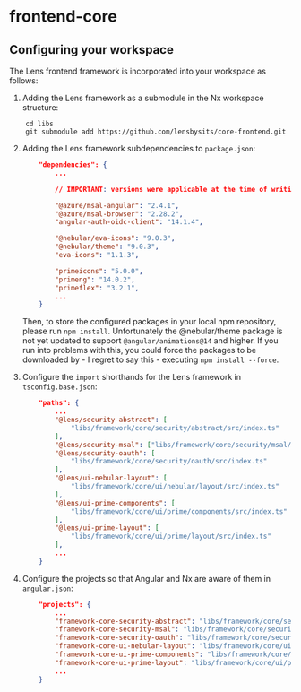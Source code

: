 # frontend-core

## Configuring your workspace

The Lens frontend framework is incorporated into your workspace as follows:

1. Adding the Lens framework as a submodule in the Nx workspace structure:

```
    cd libs
    git submodule add https://github.com/lensbysits/core-frontend.git
```

2. Adding the Lens framework subdependencies to `package.json`:

    ```json
        "dependencies": {
            ...

            // IMPORTANT: versions were applicable at the time of writing, please check current Lens framework dependency versions upon configuring your workspace.

            "@azure/msal-angular": "2.4.1",
            "@azure/msal-browser": "2.28.2",
            "angular-auth-oidc-client": "14.1.4",

            "@nebular/eva-icons": "9.0.3",
            "@nebular/theme": "9.0.3",
            "eva-icons": "1.1.3",
    
            "primeicons": "5.0.0",
            "primeng": "14.0.2",
            "primeflex": "3.2.1",
            ...
        }
    ```

    Then, to store the configured packages in your local npm repository, please run `npm install`.
    Unfortunately the @nebular/theme package is not yet updated to support `@angular/animations@14` and higher.
    If you run into problems with this, you could force the packages to be downloaded by - I regret to say this - executing `npm install --force`.

3. Configure the `import` shorthands for the Lens framework in `tsconfig.base.json`:

    ```json
        "paths": {
            ...
            "@lens/security-abstract": [
                "libs/framework/core/security/abstract/src/index.ts"
            ],
            "@lens/security-msal": ["libs/framework/core/security/msal/src/index.ts"],
            "@lens/security-oauth": [
                "libs/framework/core/security/oauth/src/index.ts"
            ],
            "@lens/ui-nebular-layout": [
                "libs/framework/core/ui/nebular/layout/src/index.ts"
            ],
            "@lens/ui-prime-components": [
                "libs/framework/core/ui/prime/components/src/index.ts"
            ],
            "@lens/ui-prime-layout": [
                "libs/framework/core/ui/prime/layout/src/index.ts"
            ],
            ...
        }
    ```

4. Configure the projects so that Angular and Nx are aware of them in `angular.json`:

    ```json
        "projects": {
            ...
            "framework-core-security-abstract": "libs/framework/core/security/abstract",
            "framework-core-security-msal": "libs/framework/core/security/msal",
            "framework-core-security-oauth": "libs/framework/core/security/oauth",
            "framework-core-ui-nebular-layout": "libs/framework/core/ui/nebular/layout",
            "framework-core-ui-prime-components": "libs/framework/core/ui/prime/components",
            "framework-core-ui-prime-layout": "libs/framework/core/ui/prime/layout",
            ...
        }
    ```